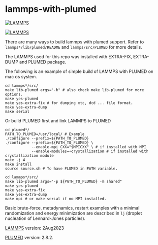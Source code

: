 # lammps-with-plumed

[![LAMMPS](https://img.shields.io/badge/LAMMPS-2Aug2023-critical)](https://www.lammps.org/#gsc.tab=0)

[![LAMMPS](https://img.shields.io/badge/LAMMPS-2Aug2023-blue)](https://www.lammps.org/#gsc.tab=0)

There are many ways to build lammps with plumed support. Refer to `lammps*/lib/plumed/README` and `lammps/src/PLUMED` for more details.

The LAMMPS used for this repo was installed with EXTRA-FIX, EXTRA-DUMP and PLUMED package.


The following is an example of simple build of LAMMPS with PLUMED on mac os system.
```
cd lammps*/src/
make lib-plumed args="-b" # also check make lib-plumed for more options.
make yes-plumed
make yes-extra-fix # for dumping xtc, dcd ... file format.
make yes-extra-dump
make serial
```

Or build PLUMED first and link LAMMPS to PLUMED
```
cd plumed*/
PATH_TO_PLUMED=/usr/local/ # Example
./configure --prefix=${PATH_TO_PLUMED}
./configure --prefix=${PATH_TO_PLUMED} \
            --enable-mpi CXX="$MPICXX" \ # if installed with MPI
            --enable-modules=+crystallization # if installed with crystallization module
make -j 4
make install
source source.sh # To have PLUMED in PATH variable.

cd lammps*/src/
make lib-plumed args="-p ${PATH_TO_PLUMED} -m shared"
make yes-plumed
make yes-extra-fix
make yes-extra-dump
make mpi # or make serial if no MPI installed.
```


Basic brute-force, metadynamics, restart examples with a minimal randomization and energy minimization are described in `lj` (droplet nucleation of Lennard-Jones particles).

[LAMMPS](https://www.lammps.org/#gsc.tab=0) version: 2Aug2023

[PLUMED](https://www.plumed.org/doc-v2.8/user-doc/html/index.html) version: 2.8.2.
